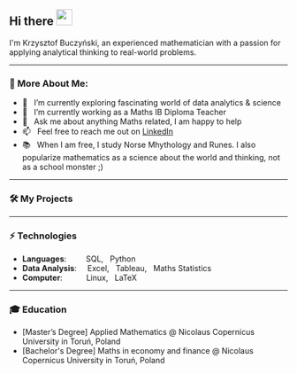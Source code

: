 ## Hi there <img src="https://github.com/TheDudeThatCode/TheDudeThatCode/blob/master/Assets/Hi.gif" width="29px"> 

I'm Krzysztof Buczyński, an experienced mathematician with a passion for applying analytical thinking to real-world problems.

<hr>

### 🧐 More About Me:

- 🌱 &nbsp; I’m currently exploring fascinating world of data analytics & science  
- 🔭 &nbsp; I’m currently working as a Maths IB Diploma Teacher
- 💬 &nbsp; Ask me about anything Maths related, I am happy to help
- 📫 &nbsp; Feel free to reach me out on [LinkedIn](https://www.linkedin.com/in/krzysztof-buczynski/)
- 📚 &nbsp; When I am free, I study Norse Mhythology and Runes. I also popularize mathematics as a science about the world and thinking, not as a school monster ;)

<hr>

### 🛠️ My Projects

<hr>

### ⚡ Technologies
- **Languages**:&nbsp;&nbsp;&nbsp;&nbsp;&nbsp;&nbsp;&nbsp;&nbsp;        SQL, &nbsp; Python
- **Data Analysis**:&nbsp;&nbsp;&nbsp;&nbsp;          Excel, &nbsp; Tableau, &nbsp; Maths Statistics
- **Computer**:&nbsp;&nbsp;&nbsp;&nbsp;&nbsp;&nbsp;&nbsp;&nbsp;&nbsp;&nbsp;                Linux, &nbsp; LaTeX

<hr>

### 🎓  Education 
- [Master’s Degree] Applied Mathematics @ Nicolaus Copernicus University in Toruń, Poland
- [Bachelor's Degree] Maths in economy and finance @ Nicolaus Copernicus University in Toruń, Poland
